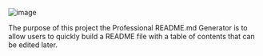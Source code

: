 ![image](https://user-images.githubusercontent.com/74032335/112761150-d0d7ce80-8fc7-11eb-958a-5f8631978de7.png)

The purpose of this project the Professional README.md Generator is to allow users to quickly build a README file with a table of contents that can be edited later.
